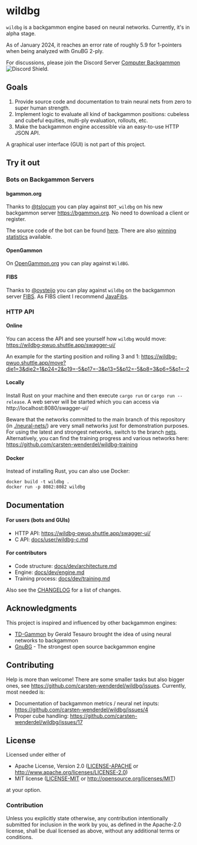 # wildbg

`wildbg` is a backgammon engine based on neural networks. Currently, it's in alpha stage.

As of January 2024, it reaches an error rate of roughly 5.9 for 1-pointers when being analyzed with GnuBG 2-ply.

For discussions, please join the Discord Server [Computer Backgammon](https://discord.gg/BcU9AzunGx) ![Discord Shield](https://discordapp.com/api/guilds/1159408833999945798/widget.png?style=shield).

## Goals

1. Provide source code and documentation to train neural nets from zero to super human strength.
2. Implement logic to evaluate all kind of backgammon positions: cubeless and cubeful equities, multi-ply evaluation, rollouts, etc.
3. Make the backgammon engine accessible via an easy-to-use HTTP JSON API.

A graphical user interface (GUI) is not part of this project.

## Try it out

### Bots on Backgammon Servers

#### bgammon.org

Thanks to [@tslocum](https://github.com/tslocum) you can play against `BOT_wildbg` on his new backgammon server https://bgammon.org.
No need to download a client or register.

The source code of the bot can be found [here](https://code.rocket9labs.com/tslocum/bgammon-wildbg-bot).
There are also [winning statistics](https://bgammon.org/stats-wildbg/) available.

#### OpenGammon

On [OpenGammon.org](https://beta.opengammon.com/home/) you can play against `WildBG`.

#### FIBS

Thanks to [@oysteijo](https://github.com/oysteijo) you can play against `wildbg` on the backgammon server [FIBS](http://www.fibs.com). As FIBS client I recommend [JavaFibs](http://www.fibs.com/javafibs/).

### HTTP API

#### Online

You can access the API and see yourself how `wildbg` would move: https://wildbg-pwuo.shuttle.app/swagger-ui/

An example for the starting position and rolling 3 and 1:
https://wildbg-pwuo.shuttle.app/move?die1=3&die2=1&p24=2&p19=-5&p17=-3&p13=5&p12=-5&p8=3&p6=5&p1=-2

#### Locally

Install Rust on your machine and then execute `cargo run` or `cargo run --release`.
A web server will be started which you can access via http://localhost:8080/swagger-ui/

Beware that the networks committed to the main branch of this repository (in [./neural-nets/](./neural-nets/)) are
very small networks just for demonstration purposes.
For using the latest and strongest networks, switch to the branch [nets](https://github.com/carsten-wenderdel/wildbg/tree/nets).
Alternatively, you can find the training progress and various networks here: https://github.com/carsten-wenderdel/wildbg-training

#### Docker

Instead of installing Rust, you can also use Docker:
```
docker build -t wildbg .
docker run -p 8082:8082 wildbg
```


## Documentation

#### For users (bots and GUIs)
- HTTP API: https://wildbg-pwuo.shuttle.app/swagger-ui/
- C API: [docs/user/wildbg-c.md](docs/user/wildbg-c.md)

#### For contributors
- Code structure: [docs/dev/architecture.md](docs/dev/architecture.md)
- Engine: [docs/dev/engine.md](docs/dev/engine.md)
- Training process: [docs/dev/training.md](docs/dev/training.md)

Also see the [CHANGELOG](CHANGELOG.md) for a list of changes.

## Acknowledgments

This project is inspired and influenced by other backgammon engines:

- [TD-Gammon](https://bkgm.com/articles/authors.html#tesauro_gerald) by Gerald Tesauro brought the idea of using neural networks to backgammon
- [GnuBG](https://www.gnu.org/software/gnubg/) - The strongest open source backgammon engine

## Contributing

Help is more than welcome! There are some smaller tasks but also bigger ones, see https://github.com/carsten-wenderdel/wildbg/issues.
Currently, most needed is:
- Documentation of backgammon metrics / neural net inputs: https://github.com/carsten-wenderdel/wildbg/issues/4
- Proper cube handling: https://github.com/carsten-wenderdel/wildbg/issues/17

## License

Licensed under either of

* Apache License, Version 2.0
  ([LICENSE-APACHE](LICENSE-APACHE) or http://www.apache.org/licenses/LICENSE-2.0)
* MIT license
  ([LICENSE-MIT](LICENSE-MIT) or http://opensource.org/licenses/MIT)

at your option.

### Contribution

Unless you explicitly state otherwise, any contribution intentionally submitted
for inclusion in the work by you, as defined in the Apache-2.0 license, shall be
dual licensed as above, without any additional terms or conditions.
